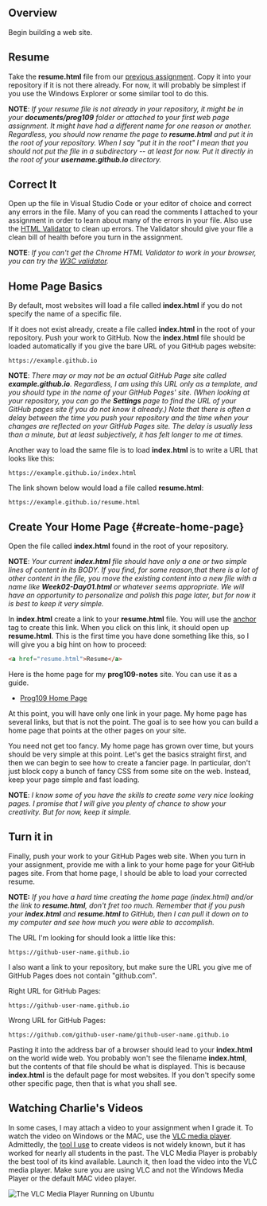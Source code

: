 ## Overview

Begin building a web site.

## Resume

Take the **resume.html** file from our [previous assignment][pr-resume]. Copy it into your repository if it is not there already. For now, it will probably be simplest if you use the Windows Explorer or some similar tool to do this.

**NOTE**: _If your resume file is not already in your repository, it might be in your **documents/prog109** folder or attached to your first web page assignment. It might have had a different name for one reason or another. Regardless, you should now rename the page to **resume.html** and put it in the root of your repository. When I say "put it in the root" I mean that you should not put the file in a subdirectory -- at least for now. Put it directly in the root of your **username.github.io** directory._

## Correct It

Open up the file in Visual Studio Code or your editor of choice and correct any errors in the file. Many of you can read the comments I attached to your assignment in order to learn about many of the errors in your file. Also use the [HTML Validator][hv] to clean up errors. The Validator should give your file a clean bill of health before you turn in the assignment.

**NOTE**: _If you can't get the Chrome HTML Validator to work in your browser, you can try the [W3C validator][w3cv]._

## Home Page Basics

By default, most websites will load a file called **index.html** if you do not specify the name of a specific file.

If it does not exist already, create a file called **index.html** in the root of your repository. Push your work to GitHub. Now the **index.html** file should be loaded automatically if you give the bare URL of you GitHub pages website:

```
https://example.github.io
```

**NOTE**: _There may or may not be an actual GitHub Page site called **example.github.io**. Regardless, I am using this URL only as a template, and you should type in the name of your GitHub Pages' site. (When looking at your repository, you can go the **Settings** page to find the URL of your GitHub pages site if you do not know it already.) Note that there is often a delay between the time you push your repository and the time when your changes are reflected on your GitHub Pages site. The delay is usually less than a minute, but at least subjectively, it has felt longer to me at times._

Another way to load the same file is to load **index.html** is to write a URL that looks like this:

```
https://example.github.io/index.html
```

The link shown below would load a file called **resume.html**:

```
https://example.github.io/resume.html
```

## Create Your Home Page {#create-home-page}

Open the file called **index.html** found in the root of your repository.

**NOTE**: _Your current **index.html** file should have only a one or two simple lines of content in its BODY. If you find, for some reason,that there is a lot of other content in the file, you move the existing content into a new file with a name like **Week02-Day01.html** or whatever seems appropriate. We will have an opportunity to personalize and polish this page later, but for now it is best to keep it very simple._

In **index.html** create a link to your **resume.html** file. You will use the [anchor][anchor] tag to create this link. When you click on this link, it should open up **resume.html**. This is the first time you have done something like this, so I will give you a big hint on how to proceed:

```HTML
<a href="resume.html">Resume</a>
```

Here is the home page for my **prog109-notes** site. You can use it as a guide.

- [Prog109 Home Page](https://www.elvenware.com/teach/prog109/)

At this point, you will have only one link in your page. My home page has several links, but that is not the point. The goal is to see how you can build a home page that points at the other pages on your site.

You need not get too fancy. My home page has grown over time, but yours should be very simple at this point. Let's get the basics straight first, and then we can begin to see how to create a fancier page. In particular, don't just block copy a bunch of fancy CSS from some site on the web. Instead, keep your page simple and fast loading.

**NOTE**: _I know some of you have the skills to create some very nice looking pages. I promise that I will give you plenty of chance to show your creativity. But for now, keep it simple._

## Turn it in

Finally, push your work to your GitHub Pages web site. When you turn in your assignment, provide me with a link to your home page for your GitHub pages site. From that home page, I should be able to load your corrected resume.

**NOTE:** _If you have a hard time creating the home page (index.html) and/or the link to **resume.html**, don't fret too much. Remember that if you push your **index.html** and **resume.html** to GitHub, then I can pull it down on to my computer and see how much you were able to accomplish._

The URL I'm looking for should look a little like this:

    https://github-user-name.github.io

I also want a link to your repository, but make sure the URL you give me of GitHub Pages does not contain "github.com".

Right URL for GitHub Pages:

    https://github-user-name.github.io

Wrong URL for GitHub Pages:

    https://github.com/github-user-name/github-user-name.github.io

Pasting it into the address bar of a browser should lead to your **index.html** on the world wide web. You probably won't see the filename **index.html**, but the contents of that file should be what is displayed. This is because **index.html** is the default page for most websites. If you don't specify some other specific page, then that is what you shall see.

## Watching Charlie's Videos

In some cases, I may attach a video to your assignment when I grade it. To watch the video on Windows or the MAC, use the [VLC media player][vlcm]. Admittedly, the [tool I use][kazam] to create videos is not widely known, but it has worked for nearly all students in the past. The VLC Media Player is probably the best tool of its kind available. Launch it, then load the video into the VLC media player. Make sure you are using VLC and not the Windows Media Player or the default MAC video player.

![The VLC Media Player Running on Ubuntu][vlcu]

<!--       -->
<!-- links -->
<!--       -->

[anchor]: https://developer.mozilla.org/en-US/docs/Web/HTML/Element/a
[pr-resume]: https://www.elvenware.com/teach/prog109/resume.html
[hv]: http://users.skynet.be/mgueury/mozilla/download_090.html
[w3cv]: https://validator.w3.org/
[vlcm]: https://www.videolan.org/vlc/index.html
[kazam]: https://itsfoss.com/best-linux-screen-recorders/
[vlcu]: https://s3.amazonaws.com/bucket01.elvenware.com/images/vlc-about.png
